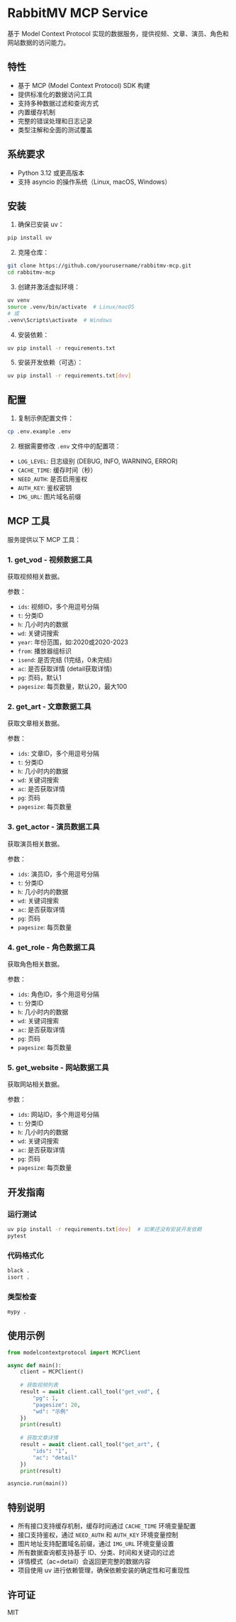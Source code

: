# RabbitMV MCP Service

基于 Model Context Protocol 实现的数据服务，提供视频、文章、演员、角色和网站数据的访问能力。

## 特性

- 基于 MCP (Model Context Protocol) SDK 构建
- 提供标准化的数据访问工具
- 支持多种数据过滤和查询方式
- 内置缓存机制
- 完整的错误处理和日志记录
- 类型注解和全面的测试覆盖

## 系统要求

- Python 3.12 或更高版本
- 支持 asyncio 的操作系统（Linux, macOS, Windows）

## 安装

1. 确保已安装 uv：

```bash
pip install uv
```

2. 克隆仓库：

```bash
git clone https://github.com/yourusername/rabbitmv-mcp.git
cd rabbitmv-mcp
```

3. 创建并激活虚拟环境：

```bash
uv venv
source .venv/bin/activate  # Linux/macOS
# 或
.venv\Scripts\activate  # Windows
```

4. 安装依赖：

```bash
uv pip install -r requirements.txt
```

5. 安装开发依赖（可选）：

```bash
uv pip install -r requirements.txt[dev]
```

## 配置

1. 复制示例配置文件：

```bash
cp .env.example .env
```

2. 根据需要修改 `.env` 文件中的配置项：

- `LOG_LEVEL`: 日志级别 (DEBUG, INFO, WARNING, ERROR)
- `CACHE_TIME`: 缓存时间（秒）
- `NEED_AUTH`: 是否启用鉴权
- `AUTH_KEY`: 鉴权密钥
- `IMG_URL`: 图片域名前缀

## MCP 工具

服务提供以下 MCP 工具：

### 1. get_vod - 视频数据工具

获取视频相关数据。

参数：
- `ids`: 视频ID，多个用逗号分隔
- `t`: 分类ID
- `h`: 几小时内的数据
- `wd`: 关键词搜索
- `year`: 年份范围，如:2020或2020-2023
- `from`: 播放器组标识
- `isend`: 是否完结 (1完结，0未完结)
- `ac`: 是否获取详情 (detail获取详情)
- `pg`: 页码，默认1
- `pagesize`: 每页数量，默认20，最大100

### 2. get_art - 文章数据工具

获取文章相关数据。

参数：
- `ids`: 文章ID，多个用逗号分隔
- `t`: 分类ID
- `h`: 几小时内的数据
- `wd`: 关键词搜索
- `ac`: 是否获取详情
- `pg`: 页码
- `pagesize`: 每页数量

### 3. get_actor - 演员数据工具

获取演员相关数据。

参数：
- `ids`: 演员ID，多个用逗号分隔
- `t`: 分类ID
- `h`: 几小时内的数据
- `wd`: 关键词搜索
- `ac`: 是否获取详情
- `pg`: 页码
- `pagesize`: 每页数量

### 4. get_role - 角色数据工具

获取角色相关数据。

参数：
- `ids`: 角色ID，多个用逗号分隔
- `t`: 分类ID
- `h`: 几小时内的数据
- `wd`: 关键词搜索
- `ac`: 是否获取详情
- `pg`: 页码
- `pagesize`: 每页数量

### 5. get_website - 网站数据工具

获取网站相关数据。

参数：
- `ids`: 网站ID，多个用逗号分隔
- `t`: 分类ID
- `h`: 几小时内的数据
- `wd`: 关键词搜索
- `ac`: 是否获取详情
- `pg`: 页码
- `pagesize`: 每页数量

## 开发指南

### 运行测试

```bash
uv pip install -r requirements.txt[dev]  # 如果还没有安装开发依赖
pytest
```

### 代码格式化

```bash
black .
isort .
```

### 类型检查

```bash
mypy .
```

## 使用示例

```python
from modelcontextprotocol import MCPClient

async def main():
    client = MCPClient()
    
    # 获取视频列表
    result = await client.call_tool("get_vod", {
        "pg": 1,
        "pagesize": 20,
        "wd": "示例"
    })
    print(result)
    
    # 获取文章详情
    result = await client.call_tool("get_art", {
        "ids": "1",
        "ac": "detail"
    })
    print(result)

asyncio.run(main())
```

## 特别说明

- 所有接口支持缓存机制，缓存时间通过 `CACHE_TIME` 环境变量配置
- 接口支持鉴权，通过 `NEED_AUTH` 和 `AUTH_KEY` 环境变量控制
- 图片地址支持配置域名前缀，通过 `IMG_URL` 环境变量设置
- 所有数据查询都支持基于 ID、分类、时间和关键词的过滤
- 详情模式（ac=detail）会返回更完整的数据内容
- 项目使用 uv 进行依赖管理，确保依赖安装的确定性和可重现性

## 许可证

MIT
